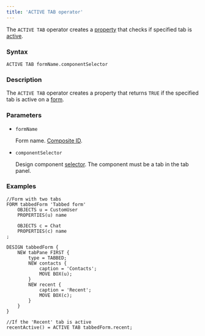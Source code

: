 ```yaml
---
title: 'ACTIVE TAB operator'
---
```


The `ACTIVE TAB` operator creates a [property](Properties.md) that checks if specified tab is [active](Activity_ACTIVE.md).

### Syntax 

```
ACTIVE TAB formName.componentSelector
```

### Description

The `ACTIVE TAB` operator creates a property that returns `TRUE` if the specified tab is active on a [form](Forms.md). 

### Parameters

- `formName`

    Form name. [Composite ID](IDs.md#cid).

- `componentSelector`  

    Design component [selector](DESIGN_statement.md#selector). The component must be a tab in the tab panel.

### Examples

```lsf
//Form with two tabs
FORM tabbedForm 'Tabbed form'
    OBJECTS u = CustomUser
    PROPERTIES(u) name

    OBJECTS c = Chat
    PROPERTIES(c) name
;

DESIGN tabbedForm {
    NEW tabPane FIRST {
        type = TABBED;
        NEW contacts {
            caption = 'Contacts';
            MOVE BOX(u);
        }
        NEW recent {
            caption = 'Recent';
            MOVE BOX(c);
        }
    }
}

//If the 'Recent' tab is active
recentActive() = ACTIVE TAB tabbedForm.recent;
```
